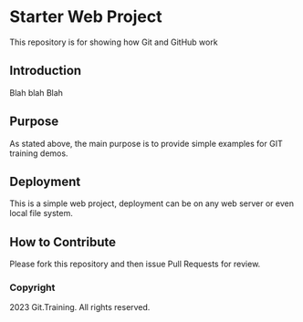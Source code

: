 # Starter Web Project

This repository is for showing how Git and GitHub work


## Introduction 

Blah blah Blah

## Purpose

As stated above, the main purpose is to provide simple examples for GIT training demos.

## Deployment

This is a simple web project, deployment can be on any web server or even local file system.

## How to Contribute

Please fork this repository and then issue Pull Requests for review.

### Copyright

2023 Git.Training. All rights reserved.